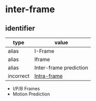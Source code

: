 # inter-frame

## identifier
| type              | value
| ----------------- | -----
| alias             | I-Frame
| alias             | Iframe
| alias             | Inter-frame prediction
| incorrect         | [Intra-frame](intra-frame.md)

* I/P/B Frames
* Motion Prediction
